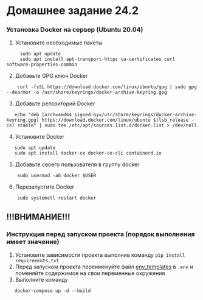 # Домашнее задание 24.2

### Установка Docker на сервер (Ubuntu 20.04)
1. Установите необходимые пакеты
```shell
     sudo apt update
     sudo apt install apt-transport-https ca-certificates curl software-properties-common
```
2. Добавьте GPG ключ Docker
```shell
    curl -fsSL https://download.docker.com/linux/ubuntu/gpg | sudo gpg --dearmor -o /usr/share/keyrings/docker-archive-keyring.gpg
```
3. Добавьте репозиторий Docker
```shell
   echo "deb [arch=amd64 signed-by=/usr/share/keyrings/docker-archive-keyring.gpg] https://download.docker.com/linux/ubuntu $(lsb_release -cs) stable" | sudo tee /etc/apt/sources.list.d/docker.list > /dev/null
```
4. Установите Docker
```shell
   sudo apt update
   sudo apt install docker-ce docker-ce-cli containerd.io
```
5. Добавьте своего пользователя в группу docker
```shell
    sudo usermod -aG docker $USER
```
6. Перезапустите Docker
```shell
    sudo systemctl restart docker
```

## !!!ВНИМАНИЕ!!! ##
### Инструкция перед запуском проекта (порядок выполнения имеет значение)

1. Установите зависимости проекта выполнив команду `pip install requirements.txt`
2. Перед запуском проекта переименуйте файл [env_templates](.env) в `.env` и поменяйте содержимое на свои переменные окружения
3. Выполните команду
```shell
   docker-compose up -d --build
```


